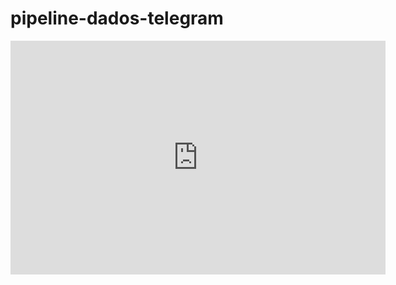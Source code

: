 # pipeline-dados-telegram


<iframe title="Telegram" width="600" height="373.5" src="https://app.powerbi.com/view?r=eyJrIjoiOGNmYThhY2YtMzk0Zi00YmFmLTk1YjItNGYzYzVkNTQ0NmNkIiwidCI6ImEwZWJjZDRhLTg0N2ItNDFjMC1iYmYyLWUzNjNkZGMzN2Y5MiJ9" frameborder="0" allowFullScreen="true"></iframe>
